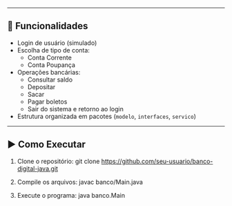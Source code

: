 ----
## 🚀 Funcionalidades

- Login de usuário (simulado)
- Escolha de tipo de conta:
  - Conta Corrente
  - Conta Poupança
- Operações bancárias:
  - Consultar saldo
  - Depositar
  - Sacar
  - Pagar boletos
  - Sair do sistema e retorno ao login
- Estrutura organizada em pacotes (`modelo`, `interfaces`, `servico`)

----

## ▶️ Como Executar

1. Clone o repositório:
git clone https://github.com/seu-usuario/banco-digital-java.git

2. Compile os arquivos:
javac banco/Main.java

3. Execute o programa:
java banco.Main





